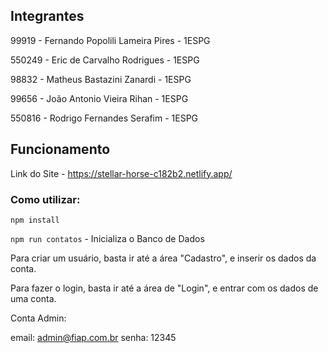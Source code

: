 ## Integrantes
99919 - Fernando Popolili Lameira Pires - 1ESPG

550249 - Eric de Carvalho Rodrigues - 1ESPG

98832 - Matheus Bastazini Zanardi - 1ESPG

99656 - João Antonio Vieira Rihan - 1ESPG

550816 - Rodrigo Fernandes Serafim - 1ESPG
 
## Funcionamento
Link do Site - https://stellar-horse-c182b2.netlify.app/

### Como utilizar:



`npm install`

`npm run contatos` - Inicializa o Banco de Dados

Para criar um usuário, basta ir até a área "Cadastro", e inserir os dados da conta.

Para fazer o login, basta ir até a área de "Login", e entrar com os dados de uma conta.

Conta Admin:

email: admin@fiap.com.br
senha: 12345




